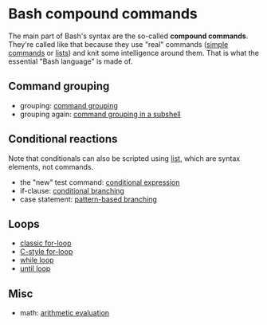# Bash compound commands

The main part of Bash's syntax are the so-called **compound commands**.
They're called like that because they use "real" commands ([simple
commands](../../syntax/basicgrammar.md#simple_commands) or
[lists](../../syntax/basicgrammar.md#lists)) and knit some intelligence around
them. That is what the essential "Bash language" is made of.

## Command grouping

- grouping: [command grouping](grouping_plain)
- grouping again: [command grouping in a subshell](grouping_subshell)

## Conditional reactions

Note that conditionals can also be scripted using
[list](../../syntax/basicgrammar.md#lists), which are syntax elements, not
commands.

- the "new" test command: [conditional
  expression](conditional_expression)
- if-clause: [conditional branching](if_clause)
- case statement: [pattern-based branching](case)

## Loops

- [classic for-loop](classic_for)
- [C-style for-loop](c_for)
- [while loop](while_loop)
- [until loop](until_loop)

## Misc

- math: [arithmetic evaluation](arithmetic_eval)
